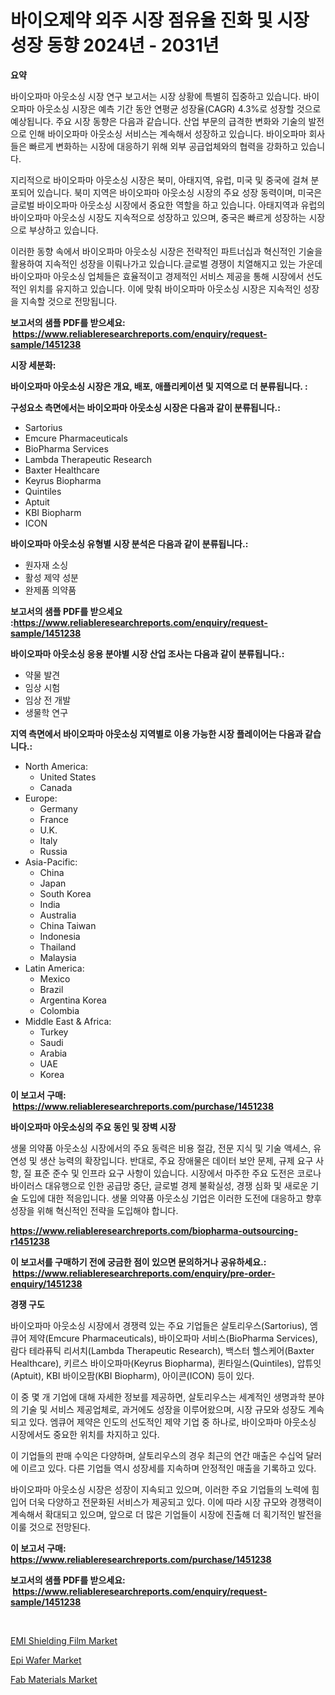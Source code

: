<p><h1>바이오제약 외주 시장 점유율 진화 및 시장 성장 동향 2024년 - 2031년</h1></p><p><strong>요약</strong></p>
<p><p>바이오파마 아웃소싱 시장 연구 보고서는 시장 상황에 특별히 집중하고 있습니다. 바이오파마 아웃소싱 시장은 예측 기간 동안 연평균 성장율(CAGR) 4.3%로 성장할 것으로 예상됩니다. 주요 시장 동향은 다음과 같습니다. 산업 부문의 급격한 변화와 기술의 발전으로 인해 바이오파마 아웃소싱 서비스는 계속해서 성장하고 있습니다. 바이오파마 회사들은 빠르게 변화하는 시장에 대응하기 위해 외부 공급업체와의 협력을 강화하고 있습니다.</p><p>지리적으로 바이오파마 아웃소싱 시장은 북미, 아태지역, 유럽, 미국 및 중국에 걸쳐 분포되어 있습니다. 북미 지역은 바이오파마 아웃소싱 시장의 주요 성장 동력이며, 미국은 글로벌 바이오파마 아웃소싱 시장에서 중요한 역할을 하고 있습니다. 아태지역과 유럽의 바이오파마 아웃소싱 시장도 지속적으로 성장하고 있으며, 중국은 빠르게 성장하는 시장으로 부상하고 있습니다.</p><p>이러한 동향 속에서 바이오파마 아웃소싱 시장은 전략적인 파트너십과 혁신적인 기술을 활용하여 지속적인 성장을 이뤄나가고 있습니다.글로벌 경쟁이 치열해지고 있는 가운데 바이오파마 아웃소싱 업체들은 효율적이고 경제적인 서비스 제공을 통해 시장에서 선도적인 위치를 유지하고 있습니다. 이에 맞춰 바이오파마 아웃소싱 시장은 지속적인 성장을 지속할 것으로 전망됩니다.</p></p>
<p><strong>보고서의 샘플 PDF를 받으세요: &nbsp;<a href="https://www.reliableresearchreports.com/enquiry/request-sample/1451238">https://www.reliableresearchreports.com/enquiry/request-sample/1451238</a></strong></p>
<p><strong>시장 세분화:</strong></p>
<p><strong> 바이오파마 아웃소싱 시장은 개요, 배포, 애플리케이션 및 지역으로 더 분류됩니다. :</strong></p>
<p><strong>구성요소 측면에서는 바이오파마 아웃소싱 시장은 다음과 같이 분류됩니다.:</strong></p>
<p><ul><li>Sartorius</li><li>Emcure Pharmaceuticals</li><li>BioPharma Services</li><li>Lambda Therapeutic Research</li><li>Baxter Healthcare</li><li>Keyrus Biopharma</li><li>Quintiles</li><li>Aptuit</li><li>KBI Biopharm</li><li>ICON</li></ul></p>
<p><strong> 바이오파마 아웃소싱 유형별 시장 분석은 다음과 같이 분류됩니다.:</strong></p>
<p><ul><li>원자재 소싱</li><li>활성 제약 성분</li><li>완제품 의약품</li></ul></p>
<p><strong>보고서의 샘플 PDF를 받으세요 :<a href="https://www.reliableresearchreports.com/enquiry/request-sample/1451238">https://www.reliableresearchreports.com/enquiry/request-sample/1451238</a></strong></p>
<p><strong> 바이오파마 아웃소싱 응용 분야별 시장 산업 조사는 다음과 같이 분류됩니다.:</strong></p>
<p><ul><li>약물 발견</li><li>임상 시험</li><li>임상 전 개발</li><li>생물학 연구</li></ul></p>
<p><strong>지역 측면에서 바이오파마 아웃소싱 지역별로 이용 가능한 시장 플레이어는 다음과 같습니다.:</strong></p>
<p><ul>
    <li>
        North America:
        <ul>
            <li>United States</li>
            <li>Canada</li>
        </ul>
    </li>
    <li>
        Europe:
        <ul>
            <li>Germany</li>
            <li>France</li>
            <li>U.K.</li>
            <li>Italy</li>
            <li>Russia</li>
        </ul>
    </li>
    <li>
        Asia-Pacific:
        <ul>
            <li>China</li>
            <li>Japan</li>
            <li>South Korea</li>
            <li>India</li>
            <li>Australia</li>
            <li>China Taiwan</li>
            <li>Indonesia</li>
            <li>Thailand</li>
            <li>Malaysia</li>
        </ul>
    </li>
    <li>
        Latin America:
        <ul>
            <li>Mexico</li>
            <li>Brazil</li>
            <li>Argentina Korea</li>
            <li>Colombia</li>
        </ul>
    </li>
    <li>
        Middle East & Africa:
        <ul>
            <li>Turkey</li>
            <li>Saudi</li>
            <li>Arabia</li>
            <li>UAE</li>
            <li>Korea</li>
        </ul>
    </li>
    </ul></p>
<p><strong>이 보고서 구매: &nbsp;<a href="https://www.reliableresearchreports.com/purchase/1451238">https://www.reliableresearchreports.com/purchase/1451238</a></strong></p>
<p><strong>바이오파마 아웃소싱의 주요 동인 및 장벽 시장</strong></p>
<p><p>생물 의약품 아웃소싱 시장에서의 주요 동력은 비용 절감, 전문 지식 및 기술 액세스, 유연성 및 생산 능력의 확장입니다. 반대로, 주요 장애물은 데이터 보안 문제, 규제 요구 사항, 질 표준 준수 및 인프라 요구 사항이 있습니다. 시장에서 마주한 주요 도전은 코로나 바이러스 대유행으로 인한 공급망 중단, 글로벌 경제 불확실성, 경쟁 심화 및 새로운 기술 도입에 대한 적응입니다. 생물 의약품 아웃소싱 기업은 이러한 도전에 대응하고 향후 성장을 위해 혁신적인 전략을 도입해야 합니다.</p></p>
<p><strong><a href="https://www.reliableresearchreports.com/biopharma-outsourcing-r1451238">https://www.reliableresearchreports.com/biopharma-outsourcing-r1451238</a></strong></p>
<p><strong>이 보고서를 구매하기 전에 궁금한 점이 있으면 문의하거나 공유하세요.: &nbsp;<a href="https://www.reliableresearchreports.com/enquiry/pre-order-enquiry/1451238">https://www.reliableresearchreports.com/enquiry/pre-order-enquiry/1451238</a></strong></p>
<p><strong>경쟁 구도</strong></p>
<p><p>바이오파마 아웃소싱 시장에서 경쟁력 있는 주요 기업들은 살토리우스(Sartorius), 엠큐어 제약(Emcure Pharmaceuticals), 바이오파마 서비스(BioPharma Services), 람다 테라퓨틱 리서치(Lambda Therapeutic Research), 백스터 헬스케어(Baxter Healthcare), 키르스 바이오파마(Keyrus Biopharma), 퀸타일스(Quintiles), 압튜잇(Aptuit), KBI 바이오팜(KBI Biopharm), 아이콘(ICON) 등이 있다.</p><p>이 중 몇 개 기업에 대해 자세한 정보를 제공하면, 살토리우스는 세계적인 생명과학 분야의 기술 및 서비스 제공업체로, 과거에도 성장을 이루어왔으며, 시장 규모와 성장도 계속되고 있다. 엠큐어 제약은 인도의 선도적인 제약 기업 중 하나로, 바이오파마 아웃소싱 시장에서도 중요한 위치를 차지하고 있다.</p><p>이 기업들의 판매 수익은 다양하며, 살토리우스의 경우 최근의 연간 매출은 수십억 달러에 이르고 있다. 다른 기업들 역시 성장세를 지속하며 안정적인 매출을 기록하고 있다.</p><p>바이오파마 아웃소싱 시장은 성장이 지속되고 있으며, 이러한 주요 기업들의 노력에 힘입어 더욱 다양하고 전문화된 서비스가 제공되고 있다. 이에 따라 시장 규모와 경쟁력이 계속해서 확대되고 있으며, 앞으로 더 많은 기업들이 시장에 진출해 더 획기적인 발전을 이룰 것으로 전망된다.</p></p>
<p><strong>이 보고서 구매: &nbsp; <a href="https://www.reliableresearchreports.com/purchase/1451238">https://www.reliableresearchreports.com/purchase/1451238</a></strong></p>
<p><strong>보고서의 샘플 PDF를 받으세요: &nbsp;<a href="https://www.reliableresearchreports.com/enquiry/request-sample/1451238">https://www.reliableresearchreports.com/enquiry/request-sample/1451238</a></strong><strong></strong></p>
<p>&nbsp;</p>
<p><p><a href="https://www.linkedin.com/pulse/emi-shielding-film-market-dynamics-2024-2031-also-its-trends-n8rvf?trackingId=sC3U2k8LyR9MK7u7iznCyg%3D%3D">EMI Shielding Film Market</a></p><p><a href="https://www.linkedin.com/pulse/epi-wafer-market-size-global-industry-overview-segmentation-ahwec?trackingId=zW5drLd5NYJayqeu2AUmHQ%3D%3D">Epi Wafer Market</a></p><p><a href="https://www.linkedin.com/pulse/fab-materials-market-size-growth-forecast-from-2024-2031-efa5c?trackingId=owgnhD0f4lREO1EqHbroBA%3D%3D">Fab Materials Market</a></p></p>